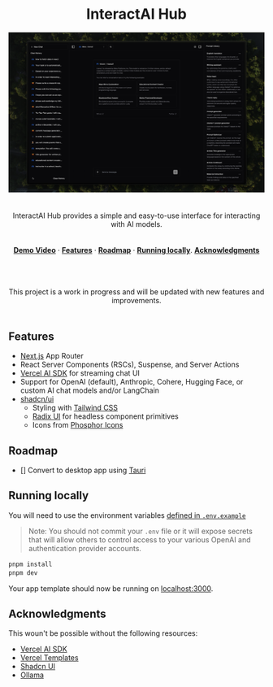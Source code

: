   <!-- <img alt="Next.js 14 and App Router-ready AI chatbot." src="https://chat.vercel.ai/opengraph-image.png"> -->
  <h1 align="center">InteractAI Hub</h1>

<img width="1980" alt="Screenshot 2023-10-29 at 13 39 22" src="public/screen.png">

<p align="center" style="padding: 20px 0 ;">
InteractAI Hub provides a simple and easy-to-use interface for interacting with AI models.
</p>

<p align="center">
  <a href="https://www.youtube.com/watch?v=d35tmCKP4ds&ab_channel=PaoloNessim"><strong>Demo Video</strong></a> ·
  <a href="#features"><strong>Features</strong></a> ·
  <a href="#authors"><strong>Roadmap</strong></a> ·
  <a href="#running-locally"><strong>Running locally</strong></a>.
  <a href="#acknowledgments"><strong>Acknowledgments</strong></a>
</p>
<br/>

<p align="center" style="padding: 20px 0 ;">
This project is a work in progress and will be updated with new features and improvements.
</p>

## Features

- [Next.js](https://nextjs.org) App Router
- React Server Components (RSCs), Suspense, and Server Actions
- [Vercel AI SDK](https://sdk.vercel.ai/docs) for streaming chat UI
- Support for OpenAI (default), Anthropic, Cohere, Hugging Face, or custom AI chat models and/or LangChain
- [shadcn/ui](https://ui.shadcn.com)
  - Styling with [Tailwind CSS](https://tailwindcss.com)
  - [Radix UI](https://radix-ui.com) for headless component primitives
  - Icons from [Phosphor Icons](https://phosphoricons.com)

## Roadmap

- [] Convert to desktop app using [Tauri](https://tauri.app/)

## Running locally

You will need to use the environment variables [defined in `.env.example`](.env.example)

> Note: You should not commit your `.env` file or it will expose secrets that will allow others to control access to your various OpenAI and authentication provider accounts.

```bash
pnpm install
pnpm dev
```

Your app template should now be running on [localhost:3000](http://localhost:3000/).

## Acknowledgments

This woun't be possible without the following resources:

- [Vercel AI SDK](https://sdk.vercel.ai/docs)
- [Vercel Templates](https://vercel.com/templates)
- [Shadcn UI](https://ui.shadcn.com)
- [Ollama](https://ollama.com)
